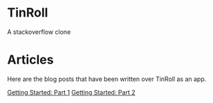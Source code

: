 # TinRoll
A stackoverflow clone

# Articles

Here are the blog posts that have been written over TinRoll as an app.

[Getting Started: Part 1](https://medium.com/p/blazor-ef-core-a-simple-web-app-part-1-3c54380cf69a?source=email-89d87dcc9e73--writer.postDistributed&sk=d959c0e17fb0f15e15eb58a47c88155c)
[Getting Started: Part 2](https://medium.com/@morgankenyon/blazor-ef-core-a-simple-web-app-part-2-705d2e8e5813)
